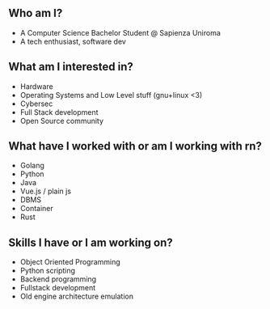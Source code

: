 ## Who am I? 
- A Computer Science Bachelor Student @ Sapienza Uniroma
- A tech enthusiast, software dev

## What am I interested in? 
- Hardware
- Operating Systems and Low Level stuff (gnu+linux <3)
- Cybersec 
- Full Stack development
- Open Source community
  
## What have I worked with or am I working with rn?
- Golang
- Python
- Java
- Vue.js / plain js 
- DBMS
- Container
- Rust

## Skills I have or I am working on?
- Object Oriented Programming
- Python scripting
- Backend programming
- Fullstack development
- Old engine architecture emulation



